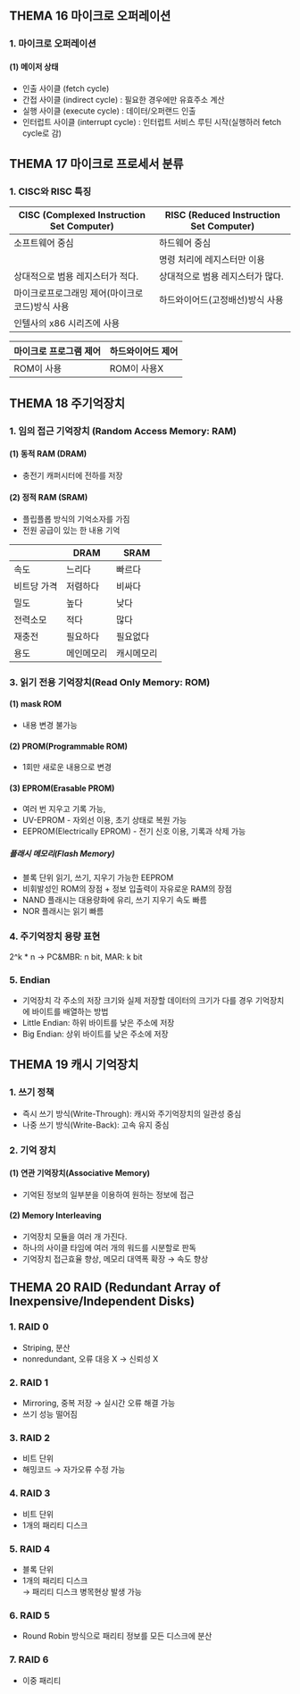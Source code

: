  ## **THEMA 16 마이크로 오퍼레이션**

### 1. 마이크로 오퍼레이션
#### (1) 메이저 상태
- 인출 사이클 (fetch cycle)
- 간접 사이클 (indirect cycle) : 필요한 경우에만 유효주소 계산
- 실행 사이클 (execute cycle) : 데이터/오퍼랜드 인출
- 인터럽트 사이클 (interrupt cycle) : 인터럽트 서비스 루틴 시작(실행하러 fetch cycle로 감)
 


## **THEMA 17 마이크로 프로세서 분류**

### 1. CISC와 RISC 특징
|CISC (Complexed Instruction Set Computer)|RISC (Reduced Instruction Set Computer)|
|---|---|
|소프트웨어 중심|하드웨어 중심|
| |명령 처리에 레지스터만 이용|
|상대적으로 범용 레지스터가 적다.|상대적으로 범용 레지스터가 많다.|
|마이크로프로그래밍 제어(마이크로 코드)방식 사용|하드와이어드(고정배선)방식 사용|
|인텔사의 x86 시리즈에 사용| |



|마이크로 프로그램 제어|하드와이어드 제어|
|---|---|
|ROM이 사용|ROM이 사용X|



## **THEMA 18 주기억장치**

### 1. 임의 접근 기억장치 (Random Access Memory: RAM)
#### (1) 동적 RAM (DRAM)
- 충전기 캐퍼시터에 전하를 저장

#### (2) 정적 RAM (SRAM)
- 플립플롭 방식의 기억소자를 가짐
- 전원 공급이 있는 한 내용 기억

| |DRAM|SRAM|
|---|---|---|
|속도|느리다|빠르다|
|비트당 가격|저렴하다|비싸다|
|밀도|높다|낮다|
|전력소모|적다|많다|
|재충전|필요하다|필요없다|
|용도|메인메모리|캐시메모리|

### 3. 읽기 전용 기억장치(Read Only Memory: ROM)
#### (1) mask ROM
- 내용 변경 불가능

#### (2) PROM(Programmable ROM)
- 1회만 새로운 내용으로 변경

#### (3) EPROM(Erasable PROM)  
- 여러 번 지우고 기록 가능,  
- UV-EPROM - 자외선 이용, 초기 상태로 복원 가능  
- EEPROM(Electrically EPROM) - 전기 신호 이용, 기록과 삭제 가능  
                        
##### 플래시 메모리(Flash Memory)
- 블록 단위 읽기, 쓰기, 지우기 가능한 EEPROM
- 비휘발성인 ROM의 장점 + 정보 입출력이 자유로운 RAM의 장점
- NAND 플래시는 대용량화에 유리, 쓰기 지우기 속도 빠름
- NOR 플래시는 읽기 빠름

### 4. 주기억장치 용량 표현
2^k * n → PC&MBR: n bit, MAR: k bit

### 5. Endian
- 기억장치 각 주소의 저장 크기와 실제 저장할 데이터의 크기가 다를 경우 기억장치에 바이트를 배열하는 방법
- Little Endian: 하위 바이트를 낮은 주소에 저장
- Big Endian: 상위 바이트를 낮은 주소에 저장



## **THEMA 19 캐시 기억장치**

### 1. 쓰기 정책
- 즉시 쓰기 방식(Write-Through): 캐시와 주기억장치의 일관성 중심
- 나중 쓰기 방식(Write-Back): 고속 유지 중심

### 2. 기억 장치
#### (1) 연관 기억장치(Associative Memory)
- 기억된 정보의 일부분을 이용하여 원하는 정보에 접근

#### (2) Memory Interleaving
- 기억장치 모듈을 여러 개 가진다.
- 하나의 사이클 타임에 여러 개의 워드를 시분할로 판독
- 기억장치 접근효율 향상, 메모리 대역폭 확장 → 속도 향상



## **THEMA 20 RAID (Redundant Array of Inexpensive/Independent Disks)**

### 1. RAID 0
- Striping, 분산 
- nonredundant, 오류 대응 X → 신뢰성 X

### 2. RAID 1
- Mirroring, 중복 저장 → 실시간 오류 해결 가능
- 쓰기 성능 떨어짐

### 3. RAID 2
- 비트 단위
- 해밍코드 → 자가오류 수정 가능

### 4. RAID 3
- 비트 단위
- 1개의 패리티 디스크 

### 5. RAID 4
- 블록 단위
- 1개의 패리티 디스크  
→ 패리티 디스크 병목현상 발생 가능

### 6. RAID 5
- Round Robin 방식으로 패리티 정보를 모든 디스크에 분산

### 7. RAID 6
- 이중 패리티



